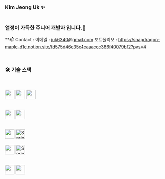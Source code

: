 
### Kim Jeong Uk ✨ <br><br>

### 열정이 가득한 주니어 개발자 입니다. 👋<br>



**📫 Contact :
이메일 : juk6340@gmail.com
포트폴리오 : https://snapdragon-maple-d1e.notion.site/fd575d46e35c4caaaccc386f40079bf2?pvs=4

<br />


### **🛠 기술 스택**

<br />

  <img src="https://img.shields.io/badge/java-007396?style=for-the-badge&logo=java&logoColor=white" height="30"> <img src="https://img.shields.io/badge/Dart-0175C2?style=for-the-badge&logo=dart&logoColor=white" height="30"> 
  <img src="https://img.shields.io/badge/javascript-F7DF1E?style=for-the-badge&logo=javascript&logoColor=black" height="30"> 
   <br><br>
  
  <img src="https://img.shields.io/badge/Spring_Boot-6DB33F?style=for-the-badge&logo=spring&logoColor=white" height="30"> <img src="https://img.shields.io/badge/flutter-02569B?style=for-the-badge&logo=flutter&logoColor=white" height="30">
  <br><br>

  <img src="https://img.shields.io/badge/mysql-4479A1?style=for-the-badge&logo=mysql&logoColor=white" height="30"> <img src="https://img.shields.io/badge/Spring%20%20JPA-6DB33F?style=for-the-badge&logo=spring&logoColor=white" alt="Spring JPA" height="30">  <br><br>
   <img src="https://img.shields.io/badge/jquery-0769AD?style=for-the-badge&logo=jquery&logoColor=white" height="30"> <img src="https://img.shields.io/badge/Spring%20%20MyBatis-6DB33F?style=for-the-badge&logo=spring&logoColor=white" alt="Spring Data JPA" height="30">
  <br><br>
      
  <img src="https://img.shields.io/badge/AWS-232F3E?style=for-the-badge&logo=amazon-aws&logoColor=white" height="30"> <img src="https://img.shields.io/badge/JUnit5-25A162?style=for-the-badge&logo=junit5&logoColor=white" height="30">
   <br>
  
</div>
